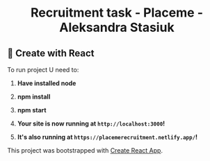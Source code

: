 <h1 align="center">
  Recruitment task - Placeme - Aleksandra Stasiuk
</h1>

## 🚀 Create with React

To run project U need to:

1.  **Have installed node**

2.  **npm install**

3.  **npm start**

4.  **Your site is now running at `http://localhost:3000`!**

5.  **It's also running at `https://placemerecruitment.netlify.app/`!**

This project was bootstrapped with [Create React App](https://github.com/facebook/create-react-app).
